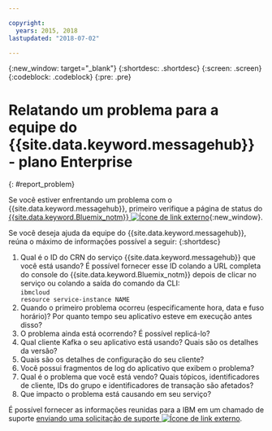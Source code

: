```yaml
---

copyright:
  years: 2015, 2018
lastupdated: "2018-07-02"

---
```


{:new_window: target="_blank"}
{:shortdesc: .shortdesc}
{:screen: .screen}
{:codeblock: .codeblock}
{:pre: .pre}

# Relatando um problema para a equipe do {{site.data.keyword.messagehub}} - plano Enterprise
{: #report_problem}

Se você estiver enfrentando um problema com o {{site.data.keyword.messagehub}}, primeiro
verifique a página de status do [{{site.data.keyword.Bluemix_notm}}
![Ícone de link externo](../../icons/launch-glyph.svg "Ícone de link externo")](https://console.bluemix.net/status){:new_window}.

Se você deseja ajuda da equipe do {{site.data.keyword.messagehub}}, reúna o máximo de
informações possível a seguir:
{:shortdesc}

1. Qual é o ID do CRN do serviço {{site.data.keyword.messagehub}} que você está usando?  É possível fornecer esse
ID colando a URL completa do console do {{site.data.keyword.Bluemix_notm}} depois de clicar no serviço ou colando a saída
do comando da CLI:<br/>
   <code>ibmcloud resource service-instance NAME</code>
1. Quando o primeiro problema ocorreu (especificamente hora, data e fuso horário)?
   Por quanto tempo
seu aplicativo esteve em execução antes disso?
1. O problema ainda está ocorrendo? É possível replicá-lo?
1. Qual cliente Kafka o seu aplicativo está usando? Quais são os detalhes da versão?
1. Quais são os detalhes de configuração do seu cliente?
1. Você possui fragmentos de log do aplicativo que exibem o problema?
1. Qual é o problema que você está vendo? Quais tópicos, identificadores de cliente, IDs do grupo e identificadores de
transação são afetados?
1. Que impacto o problema está causando em seu serviço?

É possível fornecer as informações reunidas para a IBM em um chamado de suporte [enviando uma solicitação
de suporte ![Ícone de link externo](../../icons/launch-glyph.svg "Ícone de link externo")](/docs/get-support/howtogetsupport.html#open-ticket).










